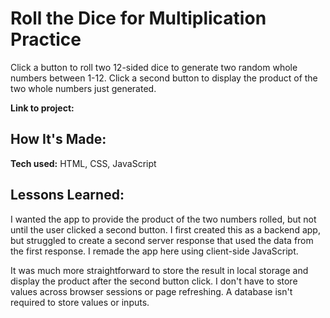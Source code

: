 # Roll the Dice for Multiplication Practice
Click a button to roll two 12-sided dice to generate two random whole numbers between 1-12. Click a second button to display the product of the two whole numbers just generated.

**Link to project:** 

## How It's Made:
**Tech used:** HTML, CSS, JavaScript

## Lessons Learned:
I wanted the app to provide the product of the two numbers rolled, but not until the user clicked a second button. I first created this as a backend app, but struggled to create a second server response that used the data from the first response. I remade the app here using client-side JavaScript. 

It was much more straightforward to store the result in local storage and display the product after the second button click. I don't have to store values across browser sessions or page refreshing. A database isn't required to store values or inputs.


